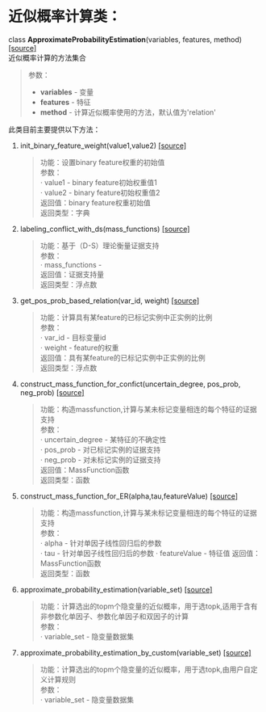 # 近似概率计算类：  
class **ApproximateProbabilityEstimation**(variables, features, method) [[source]](../approximate_probability_estimation.py)         
近似概率计算的方法集合  
>参数：
> - **variables** - 变量
> - **features** - 特征
> - **method** - 计算近似概率使用的方法，默认值为'relation'

此类目前主要提供以下方法：  
 
1. init_binary_feature_weight(value1,value2) [[source]](../approximate_probability_estimation.py)          

    >功能：设置binary feature权重的初始值  
    >参数：  
    > · value1 - binary feature初始权重值1  
    > · value2 - binary feature初始权重值2  
    >返回值：binary feature权重初始值  
    >返回类型：字典

2. labeling_conflict_with_ds(mass_functions) [[source]](../approximate_probability_estimation.py)               

    >功能：基于（D-S）理论衡量证据支持  
    >参数：  
    > · mass_functions -   
    >返回值：证据支持量  
    >返回类型：浮点数

3. get_pos_prob_based_relation(var_id, weight) [[source]](../approximate_probability_estimation.py)                    

    >功能：计算具有某feature的已标记实例中正实例的比例  
    >参数：  
    > · var_id - 目标变量id  
    > · weight - feature的权重  
    >返回值：具有某feature的已标记实例中正实例的比例  
    >返回类型：浮点数  

4. construct_mass_function_for_confict(uncertain_degree, pos_prob, neg_prob) [[source]](../approximate_probability_estimation.py) 

    >功能：构造massfunction,计算与某未标记变量相连的每个特征的证据支持  
    >参数：  
    > · uncertain_degree - 某特征的不确定性  
    > · pos_prob - 对已标记实例的证据支持  
    > · neg_prob - 对未标记实例的证据支持  
    >返回值：MassFunction函数  
    >返回类型：函数

5. construct_mass_function_for_ER(alpha,tau,featureValue) [[source]](../approximate_probability_estimation.py) 

    >功能：构造massfunction,计算与某未标记变量相连的每个特征的证据支持  
    >参数：  
    > · alpha - 针对单因子线性回归后的参数  
    > · tau - 针对单因子线性回归后的参数
    > · featureValue - 特征值
    >返回值：MassFunction函数  
    >返回类型：函数

6. approximate_probability_estimation(variable_set) [[source]](../approximate_probability_estimation.py)       

    >功能：计算选出的topm个隐变量的近似概率，用于选topk,适用于含有非参数化单因子、参数化单因子和双因子的计算  
    >参数：  
    > · variable_set - 隐变量数据集

7. approximate_probability_estimation_by_custom(variable_set) [[source]](../approximate_probability_estimation.py)           

    >功能：计算选出的topm个隐变量的近似概率，用于选topk,由用户自定义计算规则  
    >参数：  
    > · variable_set - 隐变量数据集
